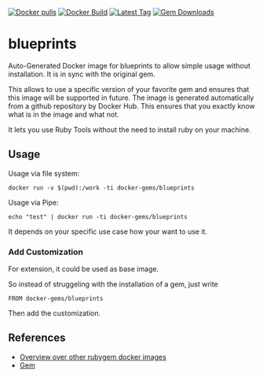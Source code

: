 [![Docker pulls](https://img.shields.io/docker/pulls/rubygem/blueprints.svg)](https://hub.docker.com/r/rubygem/blueprints/)
[![Docker Build](https://img.shields.io/docker/automated/rubygem/blueprints.svg)](https://hub.docker.com/r/rubygem/blueprints/)
[![Latest Tag](https://img.shields.io/github/tag/docker-rubygem/blueprints.svg)](https://hub.docker.com/r/rubygem/blueprints/)
[![Gem Downloads](https://img.shields.io/gem/dt/blueprints.svg)](https://rubygems.org/gems/blueprints/)
# blueprints

Auto-Generated Docker image for blueprints to allow simple usage without installation.
It is in sync with the original gem.

This allows to use a specific version of your favorite gem and ensures that this image will be supported in future.
The image is generated automatically from a github repository by Docker Hub.
This ensures that you exactly know what is in the image and what not.

It lets you use Ruby Tools without the need to install ruby on your machine.

## Usage

Usage via file system:

`docker run -v $(pwd):/work -ti docker-gems/blueprints`

Usage via Pipe:

`echo "test" | docker run -ti docker-gems/blueprints`

It depends on your specific use case how your want to use it.

### Add Customization

For extension, it could be used as base image.

So instead of struggeling with the installation of a gem, just write

`FROM docker-gems/blueprints`

Then add the customization.

## References

 - [Overview over other rubygem docker images](https://github.com/thinkbot/docker-rubygem)
 - [Gem](https://rubygems.org/gems/blueprints/)
